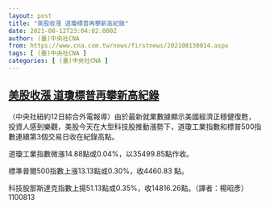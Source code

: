 ```yaml
---
layout: post
title: "美股收漲 道瓊標普再攀新高紀錄"
date: 2021-08-12T23:04:02.000Z
author: (臺)中央社CNA
from: https://www.cna.com.tw/news/firstnews/202108130014.aspx
tags: [ (臺)中央社CNA ]
categories: [ (臺)中央社CNA ]
---
```

<!--1628809442000-->
[美股收漲 道瓊標普再攀新高紀錄](https://www.cna.com.tw/news/firstnews/202108130014.aspx)
------

<div>
<div></div><div class="paragraph"><p>（中央社紐約12日綜合外電報導）由於最新就業數據顯示美國經濟正穩健復甦，投資人感到樂觀，美股今天在大型科技股推動漲勢下，道瓊工業指數和標普500指數連續第3個交易日收在紀錄高點。</p><p>道瓊工業指數微漲14.88點或0.04%，以35499.85點作收。</p><p>標準普爾500指數上漲13.13點或0.30%，收4460.83 點。</p><p>科技股那斯達克指數上揚51.13點或0.35%，收14816.26點。（譯者：楊昭彥）1100813</p></div>
</div>
